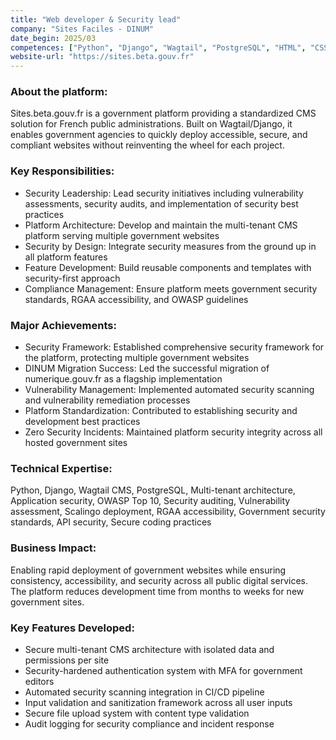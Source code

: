 ```yaml
---
title: "Web developer & Security lead"
company: "Sites Faciles - DINUM"
date_begin: 2025/03
competences: ["Python", "Django", "Wagtail", "PostgreSQL", "HTML", "CSS", "Javascript", "Scalingo", "Accessibility RGAA", "W3C", "Web application security", "Platform development", "Multi-tenancy", "Security audits", "OWASP", "Vulnerability assessment"]
website-url: "https://sites.beta.gouv.fr"
---
```



### About the platform:
Sites.beta.gouv.fr is a government platform providing a standardized CMS solution for French public administrations. Built on Wagtail/Django, it enables government agencies to quickly deploy accessible, secure, and compliant websites without reinventing the wheel for each project.

### Key Responsibilities:
- Security Leadership: Lead security initiatives including vulnerability assessments, security audits, and implementation of security best practices
- Platform Architecture: Develop and maintain the multi-tenant CMS platform serving multiple government websites
- Security by Design: Integrate security measures from the ground up in all platform features
- Feature Development: Build reusable components and templates with security-first approach
- Compliance Management: Ensure platform meets government security standards, RGAA accessibility, and OWASP guidelines

### Major Achievements:
- Security Framework: Established comprehensive security framework for the platform, protecting multiple government websites
- DINUM Migration Success: Led the successful migration of numerique.gouv.fr as a flagship implementation
- Vulnerability Management: Implemented automated security scanning and vulnerability remediation processes
- Platform Standardization: Contributed to establishing security and development best practices
- Zero Security Incidents: Maintained platform security integrity across all hosted government sites

### Technical Expertise:
Python, Django, Wagtail CMS, PostgreSQL, Multi-tenant architecture, Application security, OWASP Top 10, Security auditing, Vulnerability assessment, Scalingo deployment, RGAA accessibility, Government security standards, API security, Secure coding practices

### Business Impact:
Enabling rapid deployment of government websites while ensuring consistency, accessibility, and security across all public digital services. The platform reduces development time from months to weeks for new government sites.

### Key Features Developed:
- Secure multi-tenant CMS architecture with isolated data and permissions per site
- Security-hardened authentication system with MFA for government editors
- Automated security scanning integration in CI/CD pipeline
- Input validation and sanitization framework across all user inputs
- Secure file upload system with content type validation
- Audit logging for security compliance and incident response